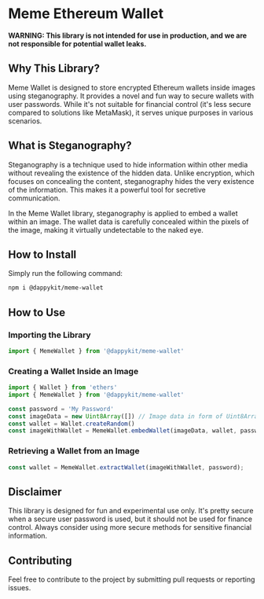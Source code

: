# Meme Ethereum Wallet

**WARNING: This library is not intended for use in production, and we are not responsible for potential wallet leaks.**

## Why This Library?

Meme Wallet is designed to store encrypted Ethereum wallets inside images using steganography. It provides a novel and fun way to secure wallets with user passwords. While it's not suitable for financial control (it's less secure compared to solutions like MetaMask), it serves unique purposes in various scenarios.

## What is Steganography?

Steganography is a technique used to hide information within other media without revealing the existence of the hidden data. Unlike encryption, which focuses on concealing the content, steganography hides the very existence of the information. This makes it a powerful tool for secretive communication.

In the Meme Wallet library, steganography is applied to embed a wallet within an image. The wallet data is carefully concealed within the pixels of the image, making it virtually undetectable to the naked eye.

## How to Install

Simply run the following command:

```bash
npm i @dappykit/meme-wallet
```

## How to Use

### Importing the Library

```javascript
import { MemeWallet } from '@dappykit/meme-wallet'
```

### Creating a Wallet Inside an Image

```javascript
import { Wallet } from 'ethers'
import { MemeWallet } from '@dappykit/meme-wallet'

const password = 'My Password'
const imageData = new Uint8Array([]) // Image data in form of Uint8Array
const wallet = Wallet.createRandom()
const imageWithWallet = MemeWallet.embedWallet(imageData, wallet, password);
```

### Retrieving a Wallet from an Image

```javascript
const wallet = MemeWallet.extractWallet(imageWithWallet, password);
```

## Disclaimer

This library is designed for fun and experimental use only. It's pretty secure when a secure user password is used, but it should not be used for finance control. Always consider using more secure methods for sensitive financial information.

## Contributing

Feel free to contribute to the project by submitting pull requests or reporting issues.
